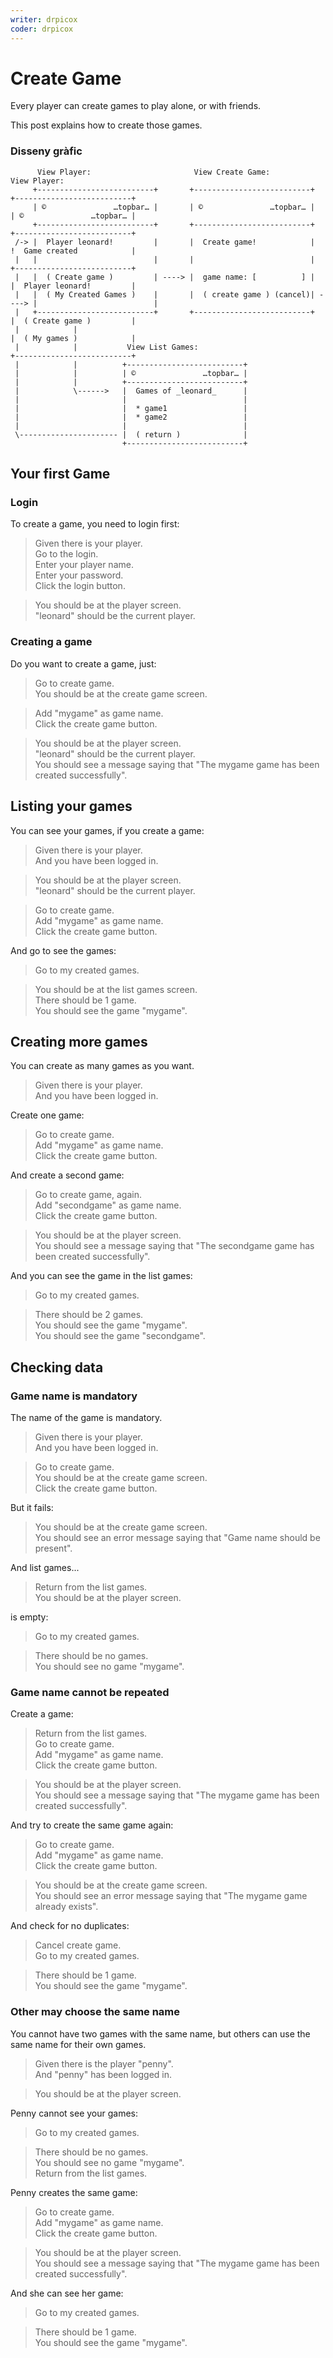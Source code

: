 ```yaml
---
writer: drpicox
coder: drpicox
---
```

# Create Game

Every player can create games to play 
alone, or with friends. 

This post explains how to create those games.

### Disseny gràfic

```                                                           
      View Player:                       View Create Game:                  View Player:
     +--------------------------+       +--------------------------+       +--------------------------+
     | ©               …topbar… |       | ©               …topbar… |       | ©               …topbar… |
     +--------------------------+       +--------------------------+       +--------------------------+
 /-> |  Player leonard!         |       |  Create game!            |       !  Game created            |
 |   |                          |       |                          |       +--------------------------+
 |   |  ( Create game )         | ----> |  game name: [          ] |       |  Player leonard!         |
 |   |  ( My Created Games )    |       |  ( create game ) (cancel)| ----> |                          |
 |   +--------------------------+       +--------------------------+       |  ( Create game )         |
 |            |                                                            |  ( My games )            |
 |            |           View List Games:                                 +--------------------------+
 |            |          +--------------------------+
 |            |          | ©               …topbar… |
 |            |          +--------------------------+
 |            \------>   |  Games of _leonard_      |
 |                       |                          |
 |                       |  * game1                 |
 |                       |  * game2                 |
 |                       |                          |
 \---------------------- |  ( return )              |
                         +--------------------------+

```                                                                                                              


## Your first Game

### Login

To create a game, you need to login first:

 > Given there is your player.    
 > Go to the login.  
 > Enter your player name.    
 > Enter your password.  
 > Click the login button.  
 <!-- SNAPSHOT status=200 -->

 > You should be at the player screen.   
 > "leonard" should be the current player.   
 
### Creating a game

Do you want to create a game, just:

 > Go to create game.   
 > You should be at the create game screen.    

 > Add "mygame" as game name.  
 > Click the create game button.  
 <!-- SNAPSHOT status=200 -->
 > You should be at the player screen.  
 > "leonard" should be the current player.  
 > You should see a message saying that "The mygame game has been created successfully".    

## Listing your games

You can see your games, if you create a game:

 > Given there is your player.  
 > And you have been logged in.  
  <!-- SNAPSHOT status=200 -->  
 > You should be at the player screen.  
 > "leonard" should be the current player.  

 > Go to create game.  
 > Add "mygame" as game name.    
 > Click the create game button.    
 <!-- SNAPSHOT status=200 -->  

And go to see the games:

 > Go to my created games.  
 <!-- SNAPSHOT status=200 -->  
 > You should be at the list games screen.    
 > There should be 1 game.  
 > You should see the game "mygame".    

## Creating more games

You can create as many games as you want.

 > Given there is your player.  
 > And you have been logged in.  
 <!-- SNAPSHOT status=200 -->  

Create one game:

 > Go to create game.  
 > Add "mygame" as game name.  
 > Click the create game button.  
 <!-- SNAPSHOT status=200 -->  

And create a second game:

 > Go to create game, again.  
 > Add "secondgame" as game name.  
 > Click the create game button.  
 <!-- SNAPSHOT status=200 -->
 > You should be at the player screen.    
 > You should see a message saying that "The secondgame game has been created successfully".  

And you can see the game in the list games:

 > Go to my created games.  
 <!-- SNAPSHOT status=200 -->  
 > There should be 2 games.  
 > You should see the game "mygame".    
 > You should see the game "secondgame".  

## Checking data

### Game name is mandatory

The name of the game is mandatory.

 > Given there is your player.  
 > And you have been logged in.  
 <!-- SNAPSHOT status=200 -->  
 > Go to create game.  
 > You should be at the create game screen.        
 > Click the create game button.   
 <!-- SNAPSHOT status=400 -->  

But it fails:

 > You should be at the create game screen.      
 > You should see an error message saying that "Game name should be present".  

And list games...

 > Return from the list games.  
 > You should be at the player screen.  

is empty:

 > Go to my created games.  
 <!-- SNAPSHOT status=200 -->
 > There should be no games.  
 > You should see no game "mygame".  

### Game name cannot be repeated

Create a game:

 > Return from the list games.    
 > Go to create game.  
 > Add "mygame" as game name.  
 > Click the create game button.  
 <!-- SNAPSHOT status=200 -->  
 > You should be at the player screen.      
 > You should see a message saying that "The mygame game has been created successfully".  

And try to create the same game again:

 > Go to create game.  
 > Add "mygame" as game name.  
 > Click the create game button.  
 <!-- SNAPSHOT status=400 -->
 > You should be at the create game screen.      
 > You should see an error message saying that "The mygame game already exists".  

And check for no duplicates:

 > Cancel create game.  
 > Go to my created games.  
 <!-- SNAPSHOT status=200 -->
 > There should be 1 game.  
 > You should see the game "mygame".  

### Other may choose the same name

You cannot have two games with the same name, 
but others can use the same name for their own games.

 > Given there is the player "penny".  
 > And "penny" has been logged in.  
 <!-- SNAPSHOT status=200 -->
 > You should be at the player screen.  

Penny cannot see your games:

 > Go to my created games.  
 <!-- SNAPSHOT status=200 -->
 > There should be no games.  
 > You should see no game "mygame".  
 > Return from the list games.  

Penny creates the same game:

 > Go to create game.  
 > Add "mygame" as game name.  
 > Click the create game button.  
 <!-- SNAPSHOT status=200 -->  
 > You should be at the player screen.      
 > You should see a message saying that "The mygame game has been created successfully".  

And she can see her game:

 > Go to my created games.  
 <!-- SNAPSHOT status=200 -->
 > There should be 1 game.  
 > You should see the game "mygame".  

